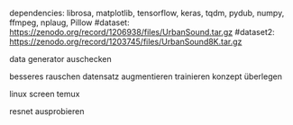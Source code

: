 dependencies: librosa, matplotlib, tensorflow, keras, tqdm, pydub, numpy, ffmpeg, nplaug, Pillow #dataset: https://zenodo.org/record/1206938/files/UrbanSound.tar.gz #dataset2: https://zenodo.org/record/1203745/files/UrbanSound8K.tar.gz

data generator auschecken 

besseres rauschen
datensatz augmentieren
trainieren
konzept überlegen


linux screen
temux


resnet ausprobieren
